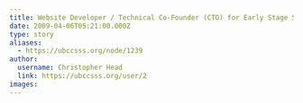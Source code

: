 ```yaml
---
title: Website Developer / Technical Co-Founder (CTO) for Early Stage Start-Up 
date: 2009-04-06T05:21:00.000Z
type: story
aliases:
  - https://ubccsss.org/node/1239
author:
  username: Christopher Head
  link: https://ubccsss.org/user/2
images:
---
```


